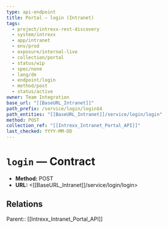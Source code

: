 ```yaml
---
type: api-endpoint
title: Portal — login (Intranet)
tags:
  - project/intrexx-rest-discovery
  - system/intrexx
  - app/intranet
  - env/prod
  - exposure/internal-live
  - collection/portal
  - status/wip
  - spec/none
  - lang/de
  - endpoint/login
  - method/post
  - status/active
owner: Team Integration
base_url: "[[BaseURL_Intranet]]"
path_prefix: /service/login/login$4
path_entities: "[[BaseURL_Intranet]]/service/login/login"
method: POST
collection_ref: "[[Intrexx_Intranet_Portal_API]]"
last_checked: YYYY-MM-DD
---
```


# `login` — Contract
- **Method:** POST
- **URL:** <[[BaseURL_Intranet]]/service/login/login>

## Relations
Parent:: [[Intrexx_Intranet_Portal_API]]
